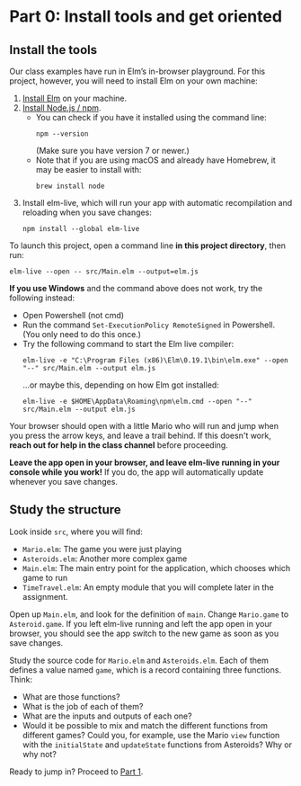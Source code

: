 # Part 0: Install tools and get oriented

## Install the tools

Our class examples have run in Elm’s in-browser playground. For this project, however, you will need to install Elm on your own machine:

1. [Install Elm](https://guide.elm-lang.org/install/elm.html) on your machine.
2. [Install Node.js / npm](https://nodejs.org/en/download/).
    - You can check if you have it installed using the command line:
        ```
        npm --version
        ```
      (Make sure you have version 7 or newer.)
    - Note that if you are using macOS and already have Homebrew, it may be easier to install with:
        ```
        brew install node
        ```
3. Install elm-live, which will run your app with automatic recompilation and reloading when you save changes:
    ```
    npm install --global elm-live
    ```

To launch this project, open a command line **in this project directory**, then run:

    elm-live --open -- src/Main.elm --output=elm.js

**If you use Windows** and the command above does not work, try the following instead:

- Open Powershell (not cmd)
- Run the command `Set-ExecutionPolicy RemoteSigned` in Powershell. (You only need to do this once.)
- Try the following command to start the Elm live compiler:
  ```
  elm-live -e "C:\Program Files (x86)\Elm\0.19.1\bin\elm.exe" --open "--" src/Main.elm --output elm.js
  ```
  …or maybe this, depending on how Elm got installed:
  ```
  elm-live -e $HOME\AppData\Roaming\npm\elm.cmd --open "--" src/Main.elm --output elm.js
  ```


Your browser should open with a little Mario who will run and jump when you press the arrow keys, and leave a trail behind. If this doesn't work, **reach out for help in the class channel** before proceeding.

**Leave the app open in your browser, and leave elm-live running in your console while you work!** If you do, the app will automatically update whenever you save changes.

## Study the structure

Look inside `src`, where you will find:

- `Mario.elm`: The game you were just playing
- `Asteroids.elm`: Another more complex game
- `Main.elm`: The main entry point for the application, which chooses which game to run
- `TimeTravel.elm`: An empty module that you will complete later in the assignment.

Open up `Main.elm`, and look for the definition of `main`. Change `Mario.game` to `Asteroid.game`. If you left elm-live running and left the app open in your browser, you should see the app switch to the new game as soon as you save changes.

Study the source code for `Mario.elm` and `Asteroids.elm`. Each of them defines a value named `game`, which is a record containing three functions. Think:

- What are those functions?
- What is the job of each of them?
- What are the inputs and outputs of each one?
- Would it be possible to mix and match the different functions from different games? Could you, for example, use the Mario `view` function with the `initialState` and `updateState` functions from Asteroids? Why or why not?

Ready to jump in? Proceed to [Part 1](1-small-change.md).
